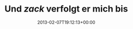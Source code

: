 ---
retweeted: false
source: <a href="http://erased3772509.com" rel="nofollow">erased3772509</a>
entities:
  hashtags: []
  symbols: []
  user_mentions:
  - name: rug_b
    screen_name: rug_b
    indices:
    - '36'
    - '42'
    id_str: '8936812'
    id: '8936812'
  urls:
  - url: http://t.co/NSfnQ5w3
    expanded_url: http://twitpic.com/c1o9sp
    display_url: twitpic.com/c1o9sp
    indices:
    - '44'
    - '64'
display_text_range:
- '0'
- '64'
favorite_count: '1'
id_str: '299596447593136128'
truncated: false
retweet_count: '0'
id: '299596447593136128'
possibly_sensitive: false
created_at: Thu Feb 07 19:12:13 +0000 2013
favorited: false
full_text: Und *zack* verfolgt er mich bis zur [@rug_b](https://twitter.com/rug_b)
lang: de
quote_url: http://twitpic.com/c1o9sp
tags:
- pesos:twitter
date: '2013-02-07T19:12:13+00:00'
src: https://twitter.com/bascht/status/299596447593136128
original_url: https://twitter.com/bascht/status/299596447593136128
type: twitter_tweet
text: Und *zack* verfolgt er mich bis zur [@rug_b](https://twitter.com/rug_b)
title: Und *zack* verfolgt er mich bis

---